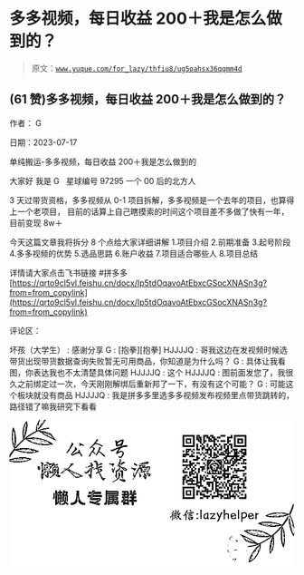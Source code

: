 # 多多视频，每日收益 200＋我是怎么做到的？

> 原文：[`www.yuque.com/for_lazy/thfiu8/ug5oahsx36qqmm4d`](https://www.yuque.com/for_lazy/thfiu8/ug5oahsx36qqmm4d)



## (61 赞)多多视频，每日收益 200＋我是怎么做到的？ 

作者： G 

日期：2023-07-17 

单纯搬运-多多视频，每日收益 200＋我是怎么做到的 

大家好 我是 G   星球编号 97295 一个 00 后的北方人 

3 天过带货资格，多多视频从 0-1 项目拆解，多多视频是一个去年的项目，也算得上一个老项目， 目前的话算上自己瞎摸索的时间这个项目差不多做了快有一年，目前变现 8w＋ 

今天这篇文章我将拆分 8 个点给大家详细讲解 1.项目介绍 2.前期准备 3.起号阶段 4.多多视频的优势 5.选品思路 6.账户收益 7.项目适合哪些人 8.项目总结 

详情请大家点击飞书链接 #拼多多[https://qrto9cl5vl.feishu.cn/docx/Ip5tdOqavoAtEbxcGSocXNASn3g?from=from_copylink](https://qrto9cl5vl.feishu.cn/docx/Ip5tdOqavoAtEbxcGSocXNASn3g?from=from_copylink) 

评论区： 

坏孩（大学生） : 感谢分享 G : [抱拳][抱拳] HJJJJQ : 哥我这边在发视频时候选带货出现带货数据查询失败暂无可用商品，你知道是为什么吗？ G : 具体让我看图，你表达我也不太清楚具体问题 HJJJJQ : 这个 HJJJJQ : 图前面发您了，我很久之前绑定过一次，今天刚刚解绑后重新邦了一下，有没有这个可能？ G : 可能这个板块就没有商品 HJJJJQ : 我是拼多多里选多多视频发布视频里点带货跳转的，路径错了嘛我研究下看看 

![](img/894d30a529e7c37bcd3392323c99941c.png)  